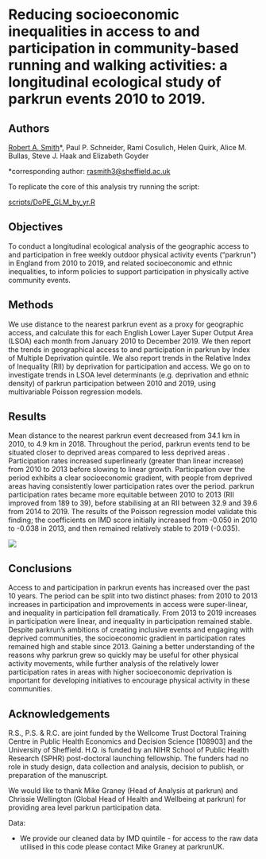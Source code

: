 # Reducing socioeconomic inequalities in access to and participation in community-based running and walking activities: a longitudinal ecological study of parkrun events 2010 to 2019.

## Authors
[Robert A. Smith](https://www.linkedin.com/in/robert-smith-53b28438/)\*, Paul P. Schneider, Rami Cosulich, Helen Quirk, Alice M. Bullas, Steve J. Haak and Elizabeth Goyder

\*corresponding author: rasmith3@sheffield.ac.uk

To replicate the core of this analysis try running the script:

[scripts/DoPE_GLM_by_yr.R](https://github.com/RobertASmith/parkrun_temporal/blob/master/scripts/DoPE_GLM_by_yr.R) 

## Objectives
To conduct a longitudinal ecological analysis of the geographic access to and participation in free weekly outdoor physical activity events (“parkrun”) in England from 2010 to 2019, and related socioeconomic and ethnic inequalities, to inform policies to support participation in physically active community events.

## Methods

We use distance to the nearest parkrun event as a proxy for geographic access, and calculate this for each English Lower Layer Super Output Area (LSOA) each month from January 2010 to December 2019. We then report the trends in geographical access to and participation in parkrun by Index of Multiple Deprivation quintile. We also report trends in the Relative Index of Inequality (RII) by deprivation for participation and access. We go on to investigate trends in LSOA level determinants (e.g. deprivation and ethnic density) of parkrun participation between 2010 and 2019, using multivariable Poisson regression models.

## Results 
Mean distance to the nearest parkrun event decreased from 34.1 km in 2010, to 4.9 km in 2018. Throughout the period, parkrun events tend to be situated closer to deprived areas compared to less deprived areas . Participation rates increased superlinearly (greater than linear increase) from 2010 to 2013 before slowing to linear growth. Participation over the period exhibits a clear socioeconomic gradient, with people from deprived areas having consistently lower participation rates over the period. parkrun participation rates became more equitable between 2010 to 2013 (RII improved from 189 to 39), before stabilising at an RII between 32.9 and 39.6 from 2014 to 2019. The results of the Poisson regression model validate this finding; the coefficients on IMD score initially increased from -0.050 in 2010 to -0.038 in 2013, and then remained relatively stable to 2019 (-0.035).

![](https://github.com/ScHARR-PHEDS/parkrun_temporal/blob/master/outputs/Figure2_participation.png)


## Conclusions
Access to and participation in parkrun events has increased over the past 10 years. The period can be split into two distinct phases: from 2010 to 2013 increases in participation and improvements in access were super-linear, and inequality in participation fell dramatically. From 2013 to 2019 increases in participation were linear, and inequality in participation remained stable. Despite parkrun’s ambitions of creating inclusive events and engaging with deprived communities, the socioeconomic gradient in participation rates remained high and stable since 2013. Gaining a better understanding of the reasons why parkrun grew so quickly may be useful for other physical activity movements, while further analysis of the relatively lower participation rates in areas with higher socioeconomic deprivation is important for developing initiatives to encourage physical activity in these communities.

## Acknowledgements
R.S., P.S. & R.C. are joint funded by the Wellcome Trust Doctoral Training Centre in Public Health Economics and Decision Science [108903]
and the University of Sheffield. H.Q. is funded by an NIHR School of Public Health Research (SPHR) post-doctoral launching fellowship. The
funders had no role in study design, data collection and analysis, decision to publish, or preparation of the manuscript.

We would like to thank Mike Graney (Head of Analysis at parkrun) and Chrissie Wellington (Global Head of Health and Wellbeing at parkrun)
for providing area level parkrun participation data.


Data:
- We provide our cleaned data by IMD quintile - for access to the raw data utilised in this code please contact Mike Graney at parkrunUK.
